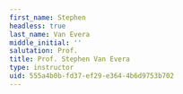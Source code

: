 ```yaml
---
first_name: Stephen
headless: true
last_name: Van Evera
middle_initial: ''
salutation: Prof.
title: Prof. Stephen Van Evera
type: instructor
uid: 555a4b0b-fd37-ef29-e364-4b6d9753b702
---
```

